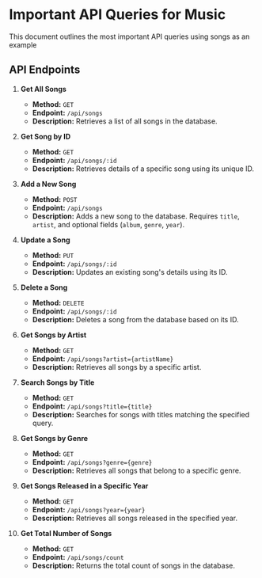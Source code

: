 # Important API Queries for Music

This document outlines the most important API queries using songs as an example

## API Endpoints

1. **Get All Songs**
   - **Method:** `GET`
   - **Endpoint:** `/api/songs`
   - **Description:** Retrieves a list of all songs in the database.

2. **Get Song by ID**
   - **Method:** `GET`
   - **Endpoint:** `/api/songs/:id`
   - **Description:** Retrieves details of a specific song using its unique ID.

3. **Add a New Song**
   - **Method:** `POST`
   - **Endpoint:** `/api/songs`
   - **Description:** Adds a new song to the database. Requires `title`, `artist`, and optional fields (`album`, `genre`, `year`).

4. **Update a Song**
   - **Method:** `PUT`
   - **Endpoint:** `/api/songs/:id`
   - **Description:** Updates an existing song's details using its ID.

5. **Delete a Song**
   - **Method:** `DELETE`
   - **Endpoint:** `/api/songs/:id`
   - **Description:** Deletes a song from the database based on its ID.

6. **Get Songs by Artist**
   - **Method:** `GET`
   - **Endpoint:** `/api/songs?artist={artistName}`
   - **Description:** Retrieves all songs by a specific artist.

7. **Search Songs by Title**
   - **Method:** `GET`
   - **Endpoint:** `/api/songs?title={title}`
   - **Description:** Searches for songs with titles matching the specified query.

8. **Get Songs by Genre**
   - **Method:** `GET`
   - **Endpoint:** `/api/songs?genre={genre}`
   - **Description:** Retrieves all songs that belong to a specific genre.

9. **Get Songs Released in a Specific Year**
   - **Method:** `GET`
   - **Endpoint:** `/api/songs?year={year}`
   - **Description:** Retrieves all songs released in the specified year.

10. **Get Total Number of Songs**
    - **Method:** `GET`
    - **Endpoint:** `/api/songs/count`
    - **Description:** Returns the total count of songs in the database.

